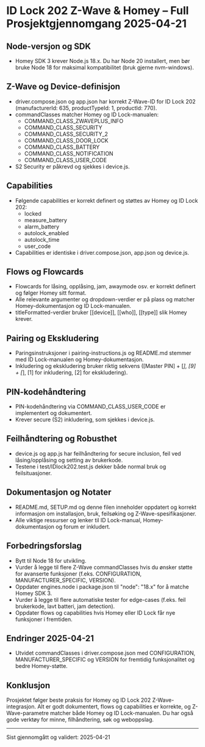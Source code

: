 # ID Lock 202 Z-Wave & Homey – Full Prosjektgjennomgang 2025-04-21

## Node-versjon og SDK
- Homey SDK 3 krever Node.js 18.x. Du har Node 20 installert, men bør bruke Node 18 for maksimal kompatibilitet (bruk gjerne nvm-windows).

## Z-Wave og Device-definisjon
- driver.compose.json og app.json har korrekt Z-Wave-ID for ID Lock 202 (manufacturerId: 635, productTypeId: 1, productId: 770).
- commandClasses matcher Homey og ID Lock-manualen:
  - COMMAND_CLASS_ZWAVEPLUS_INFO
  - COMMAND_CLASS_SECURITY
  - COMMAND_CLASS_SECURITY_2
  - COMMAND_CLASS_DOOR_LOCK
  - COMMAND_CLASS_BATTERY
  - COMMAND_CLASS_NOTIFICATION
  - COMMAND_CLASS_USER_CODE
- S2 Security er påkrevd og sjekkes i device.js.

## Capabilities
- Følgende capabilities er korrekt definert og støttes av Homey og ID Lock 202:
  - locked
  - measure_battery
  - alarm_battery
  - autolock_enabled
  - autolock_time
  - user_code
- Capabilities er identiske i driver.compose.json, app.json og device.js.

## Flows og Flowcards
- Flowcards for låsing, opplåsing, jam, awaymode osv. er korrekt definert og følger Homey sitt format.
- Alle relevante argumenter og dropdown-verdier er på plass og matcher Homey-dokumentasjon og ID Lock-manualen.
- titleFormatted-verdier bruker [[device]], [[who]], [[type]] slik Homey krever.

## Pairing og Ekskludering
- Paringsinstruksjoner i pairing-instructions.js og README.md stemmer med ID Lock-manualen og Homey-dokumentasjon.
- Inkludering og ekskludering bruker riktig sekvens ([Master PIN] + [*], [9] + [*], [1] for inkludering, [2] for ekskludering).

## PIN-kodehåndtering
- PIN-kodehåndtering via COMMAND_CLASS_USER_CODE er implementert og dokumentert.
- Krever secure (S2) inkludering, som sjekkes i device.js.

## Feilhåndtering og Robusthet
- device.js og app.js har feilhåndtering for secure inclusion, feil ved låsing/opplåsing og setting av brukerkode.
- Testene i test/IDlock202.test.js dekker både normal bruk og feilsituasjoner.

## Dokumentasjon og Notater
- README.md, SETUP.md og denne filen inneholder oppdatert og korrekt informasjon om installasjon, bruk, feilsøking og Z-Wave-spesifikasjoner.
- Alle viktige ressurser og lenker til ID Lock-manual, Homey-dokumentasjon og forum er inkludert.

## Forbedringsforslag
- Bytt til Node 18 for utvikling.
- Vurder å legge til flere Z-Wave commandClasses hvis du ønsker støtte for avanserte funksjoner (f.eks. CONFIGURATION, MANUFACTURER_SPECIFIC, VERSION).
- Oppdater engines.node i package.json til "node": "18.x" for å matche Homey SDK 3.
- Vurder å legge til flere automatiske tester for edge-cases (f.eks. feil brukerkode, lavt batteri, jam detection).
- Oppdater flows og capabilities hvis Homey eller ID Lock får nye funksjoner i fremtiden.

## Endringer 2025-04-21
- Utvidet commandClasses i driver.compose.json med CONFIGURATION, MANUFACTURER_SPECIFIC og VERSION for fremtidig funksjonalitet og bedre Homey-støtte.

## Konklusjon
Prosjektet følger beste praksis for Homey og ID Lock 202 Z-Wave-integrasjon. Alt er godt dokumentert, flows og capabilities er korrekte, og Z-Wave-parametre matcher både Homey og ID Lock-manualen. Du har også gode verktøy for minne, filhåndtering, søk og weboppslag.

---

Sist gjennomgått og validert: 2025-04-21